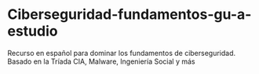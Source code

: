 # Ciberseguridad-fundamentos-gu-a-estudio
Recurso en español para dominar los fundamentos de ciberseguridad. Basado en la Tríada CIA, Malware, Ingeniería Social y más
